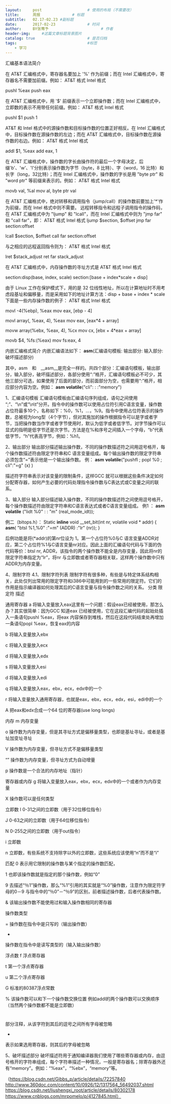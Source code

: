```yaml
---
layout:     post   				    # 使用的布局（不需要改）
title:      周报 				# 标题 
subtitle:   02.17-02.23 #副标题
date:       2017-02-23 				# 时间
author:     BY张骞予 						# 作者
header-img:  	#这篇文章标题背景图片
catalog: true 						# 是否归档
tags:								#标签
    - 学习
---
```



汇编基本语法简介

在 AT&T 汇编格式中，寄存器名要加上 '%' 作为前缀；而在 Intel 汇编格式中，寄存器名不需要加前缀。例如：
AT&T 格式
 Intel 格式
 
pushl %eax
 push eax
 

在 AT&T 汇编格式中，用 '$' 前缀表示一个立即操作数；而在 Intel 汇编格式中，立即数的表示不用带任何前缀。例如：
AT&T 格式
 Intel 格式
 
pushl $1
 push 1
 

AT&T 和 Intel 格式中的源操作数和目标操作数的位置正好相反。在 Intel 汇编格式中，目标操作数在源操作数的左边；而在 AT&T 汇编格式中，目标操作数在源操作数的右边。例如：
AT&T 格式
 Intel 格式
 
addl $1, %eax
 add eax, 1
 

在 AT&T 汇编格式中，操作数的字长由操作符的最后一个字母决定，后缀'b'、'w'、'l'分别表示操作数为字节（byte，8 比特）、字（word，16 比特）和长字（long，32比特）；而在 Intel 汇编格式中，操作数的字长是用 "byte ptr" 和 "word ptr" 等前缀来表示的。例如：
AT&T 格式
 Intel 格式
 
movb val, %al
 mov al, byte ptr val
 

在 AT&T 汇编格式中，绝对转移和调用指令（jump/call）的操作数前要加上'*'作为前缀，而在 Intel 格式中则不需要。
远程转移指令和远程子调用指令的操作码，在 AT&T 汇编格式中为 "ljump" 和 "lcall"，而在 Intel 汇编格式中则为 "jmp far" 和 "call far"，即：
AT&T 格式 Intel 格式 
ljump $section, $offset
 jmp far section:offset
 
lcall $section, $offset
 call far section:offset
 

与之相应的远程返回指令则为：
AT&T 格式
 Intel 格式
 
lret $stack_adjust
 ret far stack_adjust
 

在 AT&T 汇编格式中，内存操作数的寻址方式是
AT&T 格式
 Intel 格式
 
section:disp(base, index, scale)
 section:[base + index*scale + disp]
 

由于 Linux 工作在保护模式下，用的是 32 位线性地址，所以在计算地址时不用考虑段基址和偏移量，而是采用如下的地址计算方法：disp + base + index * scale
下面是一些内存操作数的例子：
AT&T 格式
 Intel 格式
 
movl -4(%ebp), %eax
 mov eax, [ebp - 4]
 
movl array(, %eax, 4), %eax
 mov eax, [eax*4 + array]
 
movw array(%ebx, %eax, 4), %cx
 mov cx, [ebx + 4*eax + array]
 
movb $4, %fs:(%eax)
 mov fs:eax, 4
 

内嵌汇编格式简介
内嵌汇编语法如下：
__asm__(汇编语句模板: 输出部分: 输入部分: 破坏描述部分)
 

其中，asm　和　__asm__是完全一样的。共四个部分：汇编语句模板，输出部分，输入部分，破坏描述部分，各部分使用“:”格开，汇编语句模板必不可少，其他三部分可选，如果使用了后面的部分，而前面部分为空，也需要用“:”格开，相应部分内容为空。例如：
__asm__ __volatile__("cli": : :"memory")
 

 
1、汇编语句模板
    汇编语句模板由汇编语句序列组成，语句之间使用 “;”、“\\n”或“\\n\\t”分开。指令中的操作数可以使用占位符引用C语言变量，操作数占位符最多10个，名称如下：%0，%1，…，%9。指令中使用占位符表示的操作数，总被视为long型（4个字节），但对其施加的操作根据指令可以是字或者字节，当把操作数当作字或者字节使用时，默认为低字或者低字节。对字节操作可以显式的指明是低字节还是次字节。方法是在%和序号之间插入一个字母，“b”代表低字节，“h”代表高字节，例如：%h1。
 
2、输出部分
    输出部分描述输出操作数，不同的操作数描述符之间用逗号格开，每个操作数描述符由限定字符串和C 语言变量组成。每个输出操作数的限定字符串必须包含“=”表示他是一个输出操作数。
例：
__asm__ __volatile__("pushfl ; popl %0 ; cli":"=g" (x) )
 

描述符字符串表示对该变量的限制条件，这样GCC 就可以根据这些条件决定如何分配寄存器，如何产生必要的代码处理指令操作数与C表达式或C变量之间的联系。
 
3、输入部分
输入部分描述输入操作数，不同的操作数描述符之间使用逗号格开，每个操作数描述符由限定字符串和C语言表达式或者C语言变量组成。
例1 ：
__asm__ __volatile__ ("lidt %0" : : "m" (real_mode_idt));
 

例二（bitops.h）：
Static __inline__ void __set_bit(int nr, volatile void * addr)
{
        __asm__(
                         "btsl %1,%0"
                        :"=m" (ADDR)
                        :"Ir" (nr));
}
 

后例功能是将(*addr)的第nr位设为 1。第一个占位符%0与C 语言变量ADDR对应，第二个占位符%1与C语言变量nr对应。因此上面的汇编语句代码与下面的伪代码等价：btsl nr, ADDR，该指令的两个操作数不能全是内存变量，因此将nr的限定字符串指定为“Ir”，将nr 与立即数或者寄存器相关联，这样两个操作数中只有ADDR为内存变量。
 
4、限制字符
   4.1、限制字符列表
   限制字符有很多种，有些是与特定体系结构相关，此处仅列出常用的限定字符和i386中可能用到的一些常用的限定符。它们的作用是指示编译器如何处理其后的C语言变量与指令操作数之间的关系。
分类
 限定符
 描述
 
 
 
 
 
 
 
 
通用寄存器
 a
 将输入变量放入eax这里有一个问题：假设eax已经被使用，那怎么办？其实很简单：因为GCC 知道eax 已经被使用，它在这段汇编代码的起始处插入一条语句pushl %eax，将eax 内容保存到堆栈，然后在这段代码结束处再增加一条语句popl %eax，恢复eax的内容
 
b
 将输入变量放入ebx
 
c
 将输入变量放入ecx
 
d
 将输入变量放入edx
 
s
 将输入变量放入esi
 
d
 将输入变量放入edi
 
q
 将输入变量放入eax，ebx，ecx，edx中的一个
 
r
 将输入变量放入通用寄存器，也就是eax，ebx，ecx，edx，esi，edi中的一个
 
A
 把eax和edx合成一个64 位的寄存器(use long longs)
 
 
 
 
内存
 m
 内存变量
 
o
 操作数为内存变量，但是其寻址方式是偏移量类型，也即是基址寻址，或者是基址加变址寻址
 
V
 操作数为内存变量，但寻址方式不是偏移量类型
 
“”
 操作数为内存变量，但寻址方式为自动增量
 
p
 操作数是一个合法的内存地址（指针）
 
寄存器或内存
 g
 将输入变量放入eax，ebx，ecx，edx中的一个或者作为内存变量
 
X
 操作数可以是任何类型
 
 
 
 
立即数
 I
 0-31之间的立即数（用于32位移位指令）
 
J
 0-63之间的立即数（用于64位移位指令）
 
N
 0-255之间的立即数（用于out指令）
 
i
 立即数
 
n
 立即数，有些系统不支持除字以外的立即数，这些系统应该使用“n”而不是“i”
 
 
 
匹配
 0
 表示用它限制的操作数与某个指定的操作数匹配，
 
1
 也即该操作数就是指定的那个操作数，例如“0”
 
9
 去描述“％1”操作数，那么“%1”引用的其实就是“%0”操作数，注意作为限定符字母的0－9 与指令中的“％0”－“％9”的区别，前者描述操作数，后者代表操作数。
 
 &
 该输出操作数不能使用过和输入操作数相同的寄存器
 
 
操作数类型

=
 操作数在指令中是只写的（输出操作数）
 
+
 操作数在指令中是读写类型的（输入输出操作数）
 
 
 
 
 
浮点数
 f
 浮点寄存器
 
t
 第一个浮点寄存器
 
u
 第二个浮点寄存器
 
G
 标准的80387浮点常数
 
%
 该操作数可以和下一个操作数交换位置 例如addl的两个操作数可以交换顺序（当然两个操作数都不能是立即数）
 
#
 部分注释，从该字符到其后的逗号之间所有字母被忽略
 
*
 表示如果选用寄存器，则其后的字母被忽略
 

5、破坏描述部分
   破坏描述符用于通知编译器我们使用了哪些寄存器或内存，由逗号格开的字符串组成，每个字符串描述一种情况，一般是寄存器名；除寄存器外还有“memory”。例如：“%eax”，“%ebx”，“memory”等。
   
   
（https://blog.csdn.net/Gibbs_p/article/details/72257840
  http://www.360doc.com/content/10/0926/12/1317564_56492037.shtml
  https://blog.csdn.net/liushengxi_root/article/details/80302178
  https://www.cnblogs.com/mrpomelo/p/4127845.html）
